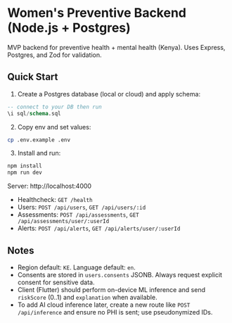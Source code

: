 # Women's Preventive Backend (Node.js + Postgres)

MVP backend for preventive health + mental health (Kenya). Uses Express, Postgres, and Zod for validation.

## Quick Start

1) Create a Postgres database (local or cloud) and apply schema:

```sql
-- connect to your DB then run
\i sql/schema.sql
```

2) Copy env and set values:

```bash
cp .env.example .env
```

3) Install and run:

```bash
npm install
npm run dev
```

Server: http://localhost:4000

- Healthcheck: `GET /health`
- Users: `POST /api/users`, `GET /api/users/:id`
- Assessments: `POST /api/assessments`, `GET /api/assessments/user/:userId`
- Alerts: `POST /api/alerts`, `GET /api/alerts/user/:userId`

## Notes
- Region default: `KE`. Language default: `en`.
- Consents are stored in `users.consents` JSONB. Always request explicit consent for sensitive data.
- Client (Flutter) should perform on-device ML inference and send `riskScore` (0..1) and `explanation` when available.
- To add AI cloud inference later, create a new route like `POST /api/inference` and ensure no PHI is sent; use pseudonymized IDs.
